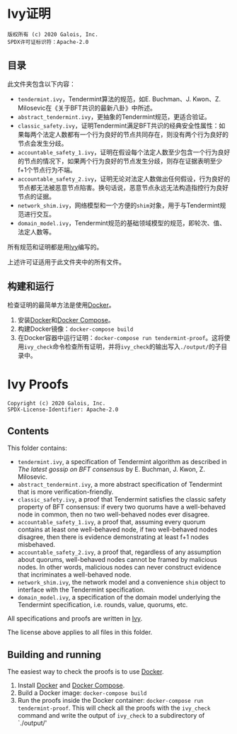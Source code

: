 # Ivy证明

```copyright
版权所有 (c) 2020 Galois, Inc.
SPDX许可证标识符：Apache-2.0
```

## 目录

此文件夹包含以下内容：

* `tendermint.ivy`，Tendermint算法的规范，如E. Buchman、J. Kwon、Z. Milosevic在《关于BFT共识的最新八卦》中所述。
* `abstract_tendermint.ivy`，更抽象的Tendermint规范，更适合验证。
* `classic_safety.ivy`，证明Tendermint满足BFT共识的经典安全性属性：如果每两个法定人数都有一个行为良好的节点共同存在，则没有两个行为良好的节点会发生分歧。
* `accountable_safety_1.ivy`，证明在假设每个法定人数至少包含一个行为良好的节点的情况下，如果两个行为良好的节点发生分歧，则存在证据表明至少f+1个节点行为不端。
* `accountable_safety_2.ivy`，证明无论对法定人数做出任何假设，行为良好的节点都无法被恶意节点陷害。换句话说，恶意节点永远无法构造指控行为良好节点的证据。
* `network_shim.ivy`，网络模型和一个方便的`shim`对象，用于与Tendermint规范进行交互。
* `domain_model.ivy`，Tendermint规范的基础领域模型的规范，即轮次、值、法定人数等。

所有规范和证明都是用[Ivy](https://github.com/kenmcmil/ivy)编写的。

上述许可证适用于此文件夹中的所有文件。

## 构建和运行

检查证明的最简单方法是使用[Docker](https://www.docker.com/)。

1. 安装[Docker](https://docs.docker.com/get-docker/)和[Docker Compose](https://docs.docker.com/compose/install/)。
2. 构建Docker镜像：`docker-compose build`
3. 在Docker容器中运行证明：`docker-compose run tendermint-proof`。这将使用`ivy_check`命令检查所有证明，并将`ivy_check`的输出写入`./output/`的子目录中。


# Ivy Proofs

```copyright
Copyright (c) 2020 Galois, Inc.
SPDX-License-Identifier: Apache-2.0
```

## Contents

This folder contains:

* `tendermint.ivy`, a specification of Tendermint algorithm as described in *The latest gossip on BFT consensus* by E. Buchman, J. Kwon, Z. Milosevic.
* `abstract_tendermint.ivy`, a more abstract specification of Tendermint that is more verification-friendly.
* `classic_safety.ivy`, a proof that Tendermint satisfies the classic safety property of BFT consensus: if every two quorums have a well-behaved node in common, then no two well-behaved nodes ever disagree.
* `accountable_safety_1.ivy`, a proof that, assuming every quorum contains at least one well-behaved node, if two well-behaved nodes disagree, then there is evidence demonstrating at least f+1 nodes misbehaved.
* `accountable_safety_2.ivy`, a proof that, regardless of any assumption about quorums, well-behaved nodes cannot be framed by malicious nodes. In other words, malicious nodes can never construct evidence that incriminates a well-behaved node.
* `network_shim.ivy`, the network model and a convenience `shim` object to interface with the Tendermint specification.
* `domain_model.ivy`, a specification of the domain model underlying the Tendermint specification, i.e. rounds, value, quorums, etc.

All specifications and proofs are written in [Ivy](https://github.com/kenmcmil/ivy).

The license above applies to all files in this folder.


## Building and running

The easiest way to check the proofs is to use [Docker](https://www.docker.com/).

1. Install [Docker](https://docs.docker.com/get-docker/) and [Docker Compose](https://docs.docker.com/compose/install/).
2. Build a Docker image: `docker-compose build`
3. Run the proofs inside the Docker container: `docker-compose run
tendermint-proof`. This will check all the proofs with the `ivy_check`
command and write the output of `ivy_check` to a subdirectory of `./output/'
